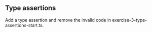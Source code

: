 ## Type assertions

Add a type assertion and remove the invalid code in exercise-3-type-assertions-start.ts.
